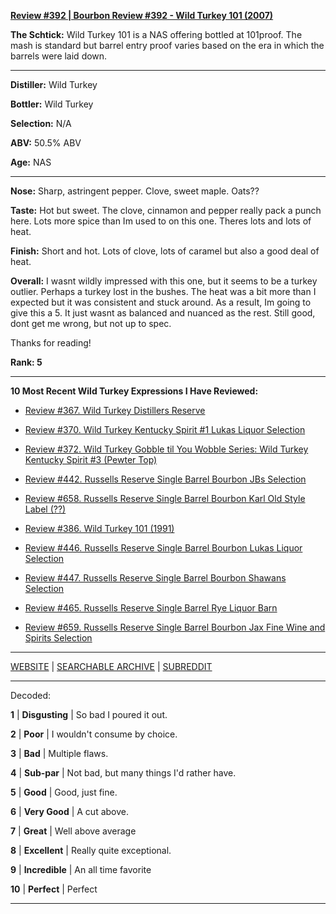 
[**Review #392 | Bourbon Review #392 - Wild Turkey 101 (2007)**]( https://t8ke.review/review-392-wild-turkey-101-2007/)

**The Schtick:**  Wild Turkey 101 is a NAS offering bottled at 101proof. The mash is standard but barrel entry proof varies based on the era in which the barrels were laid down.

-----

**Distiller:** Wild Turkey

**Bottler:** Wild Turkey

**Selection:** N/A

**ABV:** 50.5% ABV

**Age:** NAS 

-----

**Nose:**  Sharp, astringent pepper. Clove, sweet maple. Oats??

**Taste:** Hot but sweet. The clove, cinnamon and pepper really pack a punch here. Lots more spice than Im used to on this one. Theres lots and lots of heat. 

**Finish:** Short and hot. Lots of clove, lots of caramel but also a good deal of heat. 

**Overall:** I wasnt wildly impressed with this one, but it seems to be a turkey outlier. Perhaps a turkey lost in the bushes. The heat was a bit more than I expected but it was consistent and stuck around. As a result, Im going to give this a 5. It just wasnt as balanced and nuanced as the rest. Still good, dont get me wrong, but not up to spec. 

Thanks for reading!

**Rank: 5**

----- 

**10 Most Recent Wild Turkey Expressions I Have Reviewed:** 

- [Review #367. Wild Turkey Distillers Reserve]( https://t8ke.review/review-367-wild-turkey-distillers-reserve-japan-export-13yr/) 

- [Review #370. Wild Turkey Kentucky Spirit #1 Lukas Liquor Selection]( https://t8ke.review/review-370-wild-turkey-kentucky-spirit-lukas-pick/) 

- [Review #372. Wild Turkey Gobble til You Wobble Series: Wild Turkey Kentucky Spirit #3 (Pewter Top)]( https://t8ke.review/review-372-wild-turkey-kentucky-spirit-pewter-top/) 

- [Review #442. Russells Reserve Single Barrel Bourbon JBs Selection]( https://t8ke.review/review-442-russells-reserve-single-barrel-bourbon-jbs/) 

- [Review #658. Russells Reserve Single Barrel Bourbon Karl Old Style Label (??)]( https://t8ke.review/review-658-russells-reserve-single-barrel-bourbon-karls-selection/) 

- [Review #386. Wild Turkey 101 (1991)]( https://t8ke.review/review-386-wild-turkey-8-101-1991/) 

- [Review #446. Russells Reserve Single Barrel Bourbon Lukas Liquor Selection]( https://t8ke.review/review-446-russells-reserve-single-barrel-bourbon-lukas-liquor-pick/) 

- [Review #447. Russells Reserve Single Barrel Bourbon Shawans Selection]( https://t8ke.review/review-447-russells-reserve-single-barrel-bourbon-shawans-pick/) 

- [Review #465. Russells Reserve Single Barrel Rye Liquor Barn]( https://t8ke.review/review-465-russells-reserve-single-barrel-rye-liquor-barn/) 

- [Review #659. Russells Reserve Single Barrel Bourbon Jax Fine Wine and Spirits Selection]( https://t8ke.review/review-659-russells-reserve-single-barrel-bourbon-jax-fine-wine-and-spirits-selection/) 

-----

[WEBSITE](https://t8ke.review) | [SEARCHABLE ARCHIVE](https://t8ke.review/review-archive/) | [SUBREDDIT](https://reddit.com/r/t8kereviews)

-----

Decoded:

**1** | **Disgusting** | So bad I poured it out.

**2** | **Poor** | I wouldn't consume by choice.

**3** | **Bad** | Multiple flaws.

**4** | **Sub-par** | Not bad, but many things I'd rather have.

**5** | **Good** | Good, just fine.

**6** | **Very Good** | A cut above.

**7** | **Great** | Well above average

**8** | **Excellent** | Really quite exceptional.

**9** | **Incredible** | An all time favorite

**10** | **Perfect** | Perfect

----

